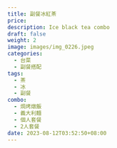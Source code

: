 ```yaml
---
title: 副餐冰紅茶
price:
description: Ice black tea combo 
draft: false
weight: 2
image: images/img_0226.jpeg
categories:
  - 台菜
  - 副餐搭配
tags:
  - 茶
  - 冰
  - 副餐
combo:
  - 焗烤燉飯
  - 義大利麵
  - 個人套餐
  - 2人套餐
date: 2023-08-12T03:52:50+08:00
---
```


